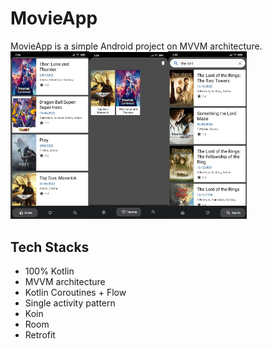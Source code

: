 # MovieApp
MovieApp is a simple Android project on MVVM architecture.
<img src='screens/movie_fragment.jpg' width='25%'/><img src = 'screens/favorite_fragment.jpg' width='25%'/><img src='screens/search_fragment.jpg' width='25%'/>
## Tech Stacks
* 100% Kotlin
* MVVM architecture
* Kotlin Coroutines + Flow
* Single activity pattern
* Koin
* Room
* Retrofit

